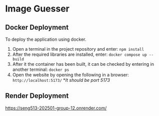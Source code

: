 # Image Guesser

## Docker Deployment

To deploy the application using docker.

1. Open a terminal in the project repository and enter:
   `npm install `
2. After the required libraries are installed, enter:
   `docker compose up --build `
3. After it the container has been built, it can be checked by entering in another terminal:
   `docker ps`
4. Open the website by opening the following in a browser:
   `http://localhost:5173/` **It should be port 5173*

## Render Deployment

https://seng513-202501-group-12.onrender.com/ 
